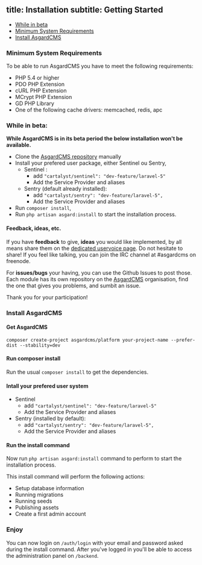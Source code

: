 title: Installation
subtitle: Getting Started
-------

- [While in beta](#while-in-beta)
- [Minimum System Requirements](#minimum-system-requirements)
- [Install AsgardCMS](#install-asgardcms)

### <a name="minimum-system-requirements" class="anchor" href="#minimum-system-requirements"></a> Minimum System Requirements

To be able to run AsgardCMS you have to meet the following requirements:

- PHP 5.4 or higher
- PDO PHP Extension
- cURL PHP Extension
- MCrypt PHP Extension
- GD PHP Library
- One of the following cache drivers: memcached, redis, apc

### <a name="while-in-beta" class="anchor" href="#while-in-beta"></a> While in beta:

**While AsgardCMS is in its beta period the below installation won't be available.**

- Clone the [AsgardCMS repository](https://github.com/AsgardCms/Platform) manually
- Install your prefered user package, either Sentinel ou Sentry,
	- Sentinel :
		- add `"cartalyst/sentinel": "dev-feature/laravel-5"`
		- Add the Service Provider and aliases
	- Sentry (default already installed): 
		- add `"cartalyst/sentry": "dev-feature/laravel-5",`
		- Add the Service Provider and aliases
- Run `composer install`,
- Run `php artisan asgard:install` to start the installation process.


#### Feedback, ideas, etc.
If you have **feedback** to give, **ideas** you would like implemented, by all means share them on the [dedicated uservoice page](http://asgardcms.uservoice.com/). Do not hesitate to share! If you feel like talking, you can join the IRC channel at #asgardcms on freenode.

For **issues/bugs** your having, you can use the Github Issues to post those. Each module has its own repository on the [AsgardCMS](https://github.com/AsgardCms) organisation, find the one that gives you problems, and sumbit an issue.

Thank you for your participation!

### <a name="install-asgardcms" class="anchor" href="#install-asgardcms"></a> Install AsgardCMS

#### Get AsgardCMS

``` .language-bash
composer create-project asgardcms/platform your-project-name --prefer-dist --stability=dev
```

#### Run composer install

Run the usual `composer install` to get the dependencies.

#### Intall your prefered user system

- Sentinel
	- add `"cartalyst/sentinel": "dev-feature/laravel-5"`
	- Add the Service Provider and aliases
- Sentry (installed by default): 
	- add `"cartalyst/sentry": "dev-feature/laravel-5",`
	- Add the Service Provider and aliases



#### Run the install command

Now run `php artisan asgard:install` command to perform to start the installation process.

This install command will perform the following actions:

- Setup database information
- Running migrations
- Running seeds
- Publishing assets
- Create a first admin account


### Enjoy

You can now login on `/auth/login` with your email and password asked during the install command. After you've logged in you'll be able to access the administration panel on `/backend`.
